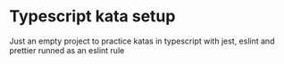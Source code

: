 # Typescript kata setup

Just an empty project to practice katas in typescript with jest, eslint and prettier runned as an eslint rule